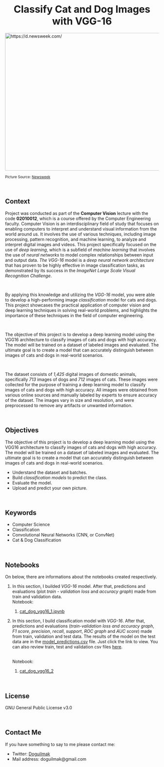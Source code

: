 <h1  align=center><font  size = 6>Classify Cat and Dog Images with VGG-16</font></h1>

<img  src="https://d.newsweek.com/en/full/1809693/cat-dog.jpg?w=1600&h=900&q=88&f=772f894f001bafc6c5094cc33d71bc19"  width=1000  height=450  alt="https://d.newsweek.com/"/>  

<small>Picture Source: <a  href="https://www.newsweek.com/cat-becomes-dog-copying-behavior-adorable-video-1595916">Newsweek</a></small>

<br>

<h2>Context</h2>

<p>Project was conducted as part of the <b>Computer Vision</b> lecture with the code <b>02010012</b>, which is a course offered by the Computer Engineering faculty. Computer Vision is an interdisciplinary field of study that focuses on enabling computers to interpret and understand visual information from the world around us. It involves the use of various techniques, including image processing, pattern recognition, and machine learning, to analyze and interpret digital images and videos. This project specifically focused on the use of <i>deep learning</i>, which is a subfield of <i>machine learning</i> that involves the use of <i>neural networks</i> to model complex relationships between input and output data. <i>The VGG-16</i> model is a <i>deep neural network architecture</i> that has proven to be highly effective in image classification tasks, as demonstrated by its success in the <i>ImageNet Large Scale Visual Recognition Challenge</i>.</p>

<br>  

<p>By applying this knowledge and utilizing the <i>VGG-16</i> model, you were able to develop a high-performing image <i>classification</i> model for cats and dogs. This project showcases the practical application of computer vision and deep learning techniques in solving real-world problems, and highlights the importance of these techniques in the field of computer engineering.</p>

  

<br>  

<p>The objective of this project is to develop a deep learning model using the VGG16 architecture to classify images of cats and dogs with high accuracy. The model will be trained on a dataset of labeled images and evaluated. The ultimate goal is to create a model that can accurately distinguish between images of cats and dogs in real-world scenarios.</p>  

<br>

<p>The dataset consists of <i>1,425</i> digital images of domestic animals, specifically <i>713</i> images of dogs and <i>712</i> images of cats. These images were collected for the purpose of training a deep learning model to classify images of cats and dogs with high accuracy. All images were obtained from various online sources and manually labeled by experts to ensure accuracy of the dataset. The images vary in size and resolution, and were preprocessed to remove any artifacts or unwanted information.</p>

<br>

<h2>Objectives</h2>

<p>The objective of this project is to develop a deep learning model using the VGG16 architecture to classify images of cats and dogs with high accuracy. The model will be trained on a dataset of labeled images and evaluated. The ultimate goal is to create a model that can accurately distinguish between images of cats and dogs in real-world scenarios.</p>

<ul>
	<li>Understand the dataset and batches.</li>
	<li>Build <i>classification models</i> to predict the class.</li>
	<li>Evaluate the model.</li>
	<li>Upload and predict your own picture.</li>
</ul>

<br>

<h2>Keywords</h2>

<ul>
	<li>Computer Science</li>
	<li>Classification</li>
	<li>Convolutional Neural Networks (CNN, or ConvNet)</li>
	<li>Cat & Dog Classification</li>
</ul>

<br>

<h2>Notebooks</h2>

<p>On below, there are informations about the notebooks created respectively.</p>

 1. In this section, I builded *VGG-16* model. After that, predictions and evaluations (plot *train* - *validation loss* and *accuracy graph*) made from train and validation data. <br> Notebook: 
		 
	1. [cat_dog_vgg16_1.ipynb](https://github.com/doguilmak/Cat-Dog-Classification-with-VGG-16/blob/main/cat_dog_vgg16_1.ipynb)
	 
 2. In this section, I build classification model with *VGG-16*. After that, predictions and evaluations (*train-validation loss and accuracy graph*, *F1 score*, *precision*, *recall*, *support*, *ROC graph* and *AUC score*) made from train, validation and test data. The results of the model on the test data are in the <a  href="https://github.com/doguilmak/Classify-Trees-in-Satellite-Imagery/blob/main/cam_model_csv_files/model_predictions.csv">model_predictions.csv</a> file. Just click the link to view. You can also review train, test and validation csv files <a  href="https://github.com/doguilmak/Classify-Trees-in-Satellite-Imagery/tree/main/cam_model_csv_files">here</a>.</p><br> Notebook: 
 
	1. [cat_dog_vgg16_2](https://github.com/doguilmak/Cat-Dog-Classification-with-VGG-16/blob/main/cat_dog_vgg16_2.ipynb)


<br>

<h2>License</h2>

<p>GNU General Public License v3.0</p>

<br>

<h2>Contact Me</h2>
<p>If you have something to say to me please contact me:</p>

<ul>
  <li>Twitter: <a href="https://twitter.com/Doguilmak">Doguilmak</a></li>
  <li>Mail address: doguilmak@gmail.com</li>
</ul>
